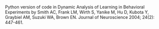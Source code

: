 
Python version of code in Dynamic Analysis of Learning in Behavioral Experiments by Smith AC, Frank LM, Wirth S, Yanike M, Hu D, Kubota Y, Graybiel AM, Suzuki WA, Brown EN.  Journal of Neuroscience 2004; 24(2): 447-461.   

